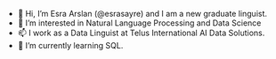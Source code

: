 - 👋 Hi, I’m Esra Arslan (@esrasayre) and I am a new graduate linguist. 
- 👀 I’m interested in Natural Language Processing and Data Science
- 📫 I work as a Data Linguist at Telus International AI Data Solutions. 
- 🌱 I’m currently learning SQL. 

<!---
esrasayre/esrasayre is a ✨ special ✨ repository because its `README.md` (this file) appears on your GitHub profile.
You can click the Preview link to take a look at your changes.
--->
